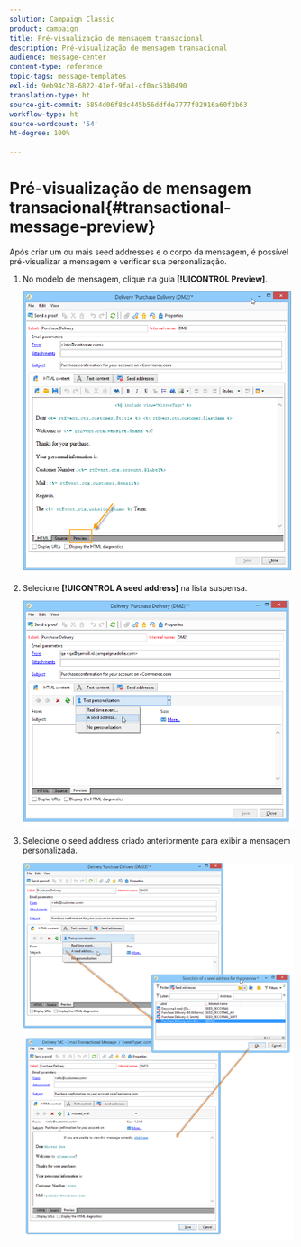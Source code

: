```yaml
---
solution: Campaign Classic
product: campaign
title: Pré-visualização de mensagem transacional
description: Pré-visualização de mensagem transacional
audience: message-center
content-type: reference
topic-tags: message-templates
exl-id: 9eb94c78-6822-41ef-9fa1-cf0ac53b0490
translation-type: ht
source-git-commit: 6854d06f8dc445b56ddfde7777f02916a60f2b63
workflow-type: ht
source-wordcount: '54'
ht-degree: 100%

---
```


# Pré-visualização de mensagem transacional{#transactional-message-preview}

Após criar um ou mais seed addresses e o corpo da mensagem, é possível pré-visualizar a mensagem e verificar sua personalização.

1. No modelo de mensagem, clique na guia **[!UICONTROL Preview]**.

   ![](assets/messagecenter_preview_001.png)

1. Selecione **[!UICONTROL A seed address]** na lista suspensa.

   ![](assets/messagecenter_preview_002.png)

1. Selecione o seed address criado anteriormente para exibir a mensagem personalizada.

   ![](assets/messagecenter_create_seedaddr_009.png)
